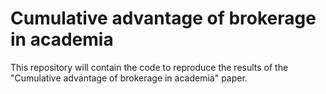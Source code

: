 # Cumulative advantage of brokerage in academia
This repository will contain the code to reproduce the results of the "Cumulative advantage of brokerage in academia" paper.
